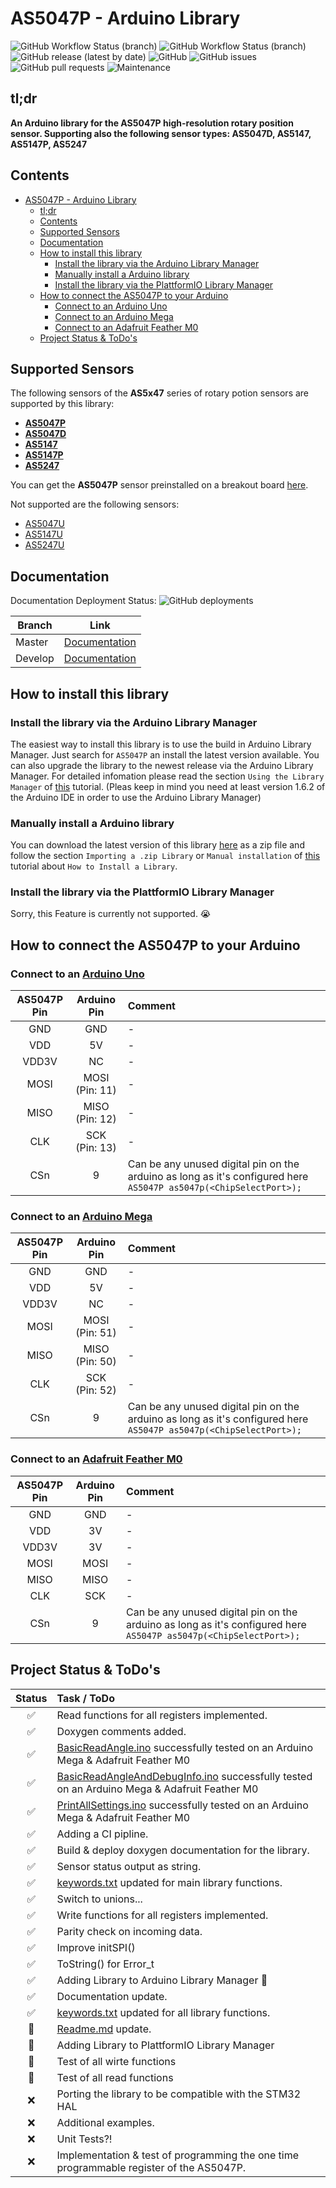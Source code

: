 # AS5047P - Arduino Library

![GitHub Workflow Status (branch)](https://img.shields.io/github/workflow/status/jonas-merkle/AS5047P/Arduino-Library-CI/master?label=build%20master) ![GitHub Workflow Status (branch)](https://img.shields.io/github/workflow/status/jonas-merkle/AS5047P/Arduino-Library-CI/develop?label=build%20develop) ![GitHub release (latest by date)](https://img.shields.io/github/v/release/jonas-merkle/AS5047P) ![GitHub](https://img.shields.io/github/license/jonas-merkle/AS5047P) ![GitHub issues](https://img.shields.io/github/issues/jonas-merkle/AS5047P) ![GitHub pull requests](https://img.shields.io/github/issues-pr/jonas-merkle/AS5047P) ![Maintenance](https://img.shields.io/maintenance/yes/2021)

## tl;dr

**An Arduino library for the AS5047P high-resolution rotary position sensor. Supporting also the following sensor types: AS5047D, AS5147, AS5147P, AS5247**

## Contents

- [AS5047P - Arduino Library](#as5047p---arduino-library)
  - [tl;dr](#tldr)
  - [Contents](#contents)
  - [Supported Sensors](#supported-sensors)
  - [Documentation](#documentation)
  - [How to install this library](#how-to-install-this-library)
    - [Install the library via the Arduino Library Manager](#install-the-library-via-the-arduino-library-manager)
    - [Manually install a Arduino library](#manually-install-a-arduino-library)
    - [Install the library via the PlattformIO Library Manager](#install-the-library-via-the-plattformio-library-manager)
  - [How to connect the AS5047P to your Arduino](#how-to-connect-the-as5047p-to-your-arduino)
    - [Connect to an Arduino Uno](#connect-to-an-arduino-uno)
    - [Connect to an Arduino Mega](#connect-to-an-arduino-mega)
    - [Connect to an Adafruit Feather M0](#connect-to-an-adafruit-feather-m0)
  - [Project Status & ToDo's](#project-status--todos)

## Supported Sensors

The following sensors of the **AS5x47** series of rotary potion sensors are supported by this library:

- [**AS5047P**](https://ams.com/documents/20143/36005/AS5047P_DS000324_2-00.pdf/a7d44138-51f1-2f6e-c8b6-2577b369ace8)
- [**AS5047D**](https://ams.com/documents/20143/36005/AS5047D_DS000394_2-00.pdf/c7225c06-112f-82c5-4471-17a2711a7f0e)
- [**AS5147**](https://ams.com/documents/20143/36005/AS5147_DS000307_2-00.pdf/6921a55b-7cba-bf20-78c0-660d62bd0a5b)
- [**AS5147P**](https://ams.com/documents/20143/36005/AS5147P_DS000328_2-00.pdf/847d41be-7afa-94ad-98c2-8617a5df5b6f)
- [**AS5247**](https://ams.com/documents/20143/36005/AS5247_DS000354_2-00.pdf/db765ebd-b442-4d00-8343-d4f95a847995)

You can get the **AS5047P** sensor preinstalled on a breakout board [here](https://ams.com/as5047padapterboard).

Not supported are the following sensors:

- [AS5047U](https://ams.com/documents/20143/36005/AS5047U_DS000637_1-00.pdf/8639418f-6c3a-1624-4e6f-18f52c962099)
- [AS5147U](https://ams.com/documents/20143/36005/AS5147U_AS5247U_DS000639_4-00.pdf/1141a423-d438-ff83-df65-0adc533d6801)
- [AS5247U](https://ams.com/documents/20143/36005/AS5147U_AS5247U_DS000639_4-00.pdf/1141a423-d438-ff83-df65-0adc533d6801)

## Documentation

Documentation Deployment Status: ![GitHub deployments](https://img.shields.io/github/deployments/jonas-merkle/AS5047P/github-pages)

| Branch | Link |
|--------|------|
| Master | [Documentation](https://jonas-merkle.github.io/AS5047P/docs/master/html/index.html) |
| Develop | [Documentation](https://jonas-merkle.github.io/AS5047P/docs/develop/html/index.html) |

## How to install this library

### Install the library via the Arduino Library Manager

The easiest way to install this library is to use the build in Arduino Library Manager. Just search for `AS5047P` an install the latest version available. You can also upgrade the library to the newest release via the Arduino Library Manager. For detailed infomation please read the section `Using the Library Manager` of [this](https://www.arduino.cc/en/guide/libraries) tutorial. (Pleas keep in mind you need at least version 1.6.2 of the Arduino IDE in order to use the Arduino Library Manager)

### Manually install a Arduino library

You can download the latest version of this library [here](https://github.com/jonas-merkle/AS5047P/releases) as a zip file and follow the section `Importing a .zip Library` or `Manual installation` of [this](https://www.arduino.cc/en/guide/libraries) tutorial about `How to Install a Library`.

### Install the library via the PlattformIO Library Manager

Sorry, this Feature is currently not supported. 😭

## How to connect the AS5047P to your Arduino

### Connect to an [Arduino Uno](https://store.arduino.cc/arduino-uno-rev3)

| AS5047P Pin | Arduino Pin | Comment |
|:-----------:|:-----------:|:--------|
| GND | GND | - |
| VDD | 5V | - |
| VDD3V| NC | - |
| MOSI | MOSI (Pin: 11) | - |
| MISO | MISO (Pin: 12) | - |
| CLK | SCK (Pin: 13) | - |
| CSn | 9 | Can be any unused digital pin on the arduino as long as it's configured here `AS5047P as5047p(<ChipSelectPort>);` |

### Connect to an [Arduino Mega](https://store.arduino.cc/arduino-mega-2560-rev3)

| AS5047P Pin | Arduino Pin | Comment |
|:-----------:|:-----------:|:--------|
| GND | GND | - |
| VDD | 5V | - |
| VDD3V| NC | - |
| MOSI | MOSI (Pin: 51) | - |
| MISO | MISO (Pin: 50) | - |
| CLK | SCK (Pin: 52) | - |
| CSn | 9 | Can be any unused digital pin on the arduino as long as it's configured here `AS5047P as5047p(<ChipSelectPort>);` |

### Connect to an [Adafruit Feather M0](https://www.adafruit.com/product/2772)

| AS5047P Pin | Arduino Pin | Comment |
|:-----------:|:-----------:|:--------|
| GND | GND | - |
| VDD | 3V | - |
| VDD3V| 3V | - |
| MOSI | MOSI | - |
| MISO | MISO | - |
| CLK | SCK | - |
| CSn | 9 | Can be any unused digital pin on the arduino as long as it's configured here `AS5047P as5047p(<ChipSelectPort>);` |

## Project Status & ToDo's

| Status | Task / ToDo |
|:------:|:------------|
|   ✅   | Read functions for all registers implemented. |
|   ✅   | Doxygen comments added. |
|   ✅   | [BasicReadAngle.ino](examples/BasicReadAngle/BasicReadAngle.ino) successfully tested on an Arduino Mega & Adafruit Feather M0 |
|   ✅   | [BasicReadAngleAndDebugInfo.ino](examples/BasicReadAngleAndDebugInfo/BasicReadAngleAndDebugInfo.ino) successfully tested on an Arduino Mega & Adafruit Feather M0 |
|   ✅   | [PrintAllSettings.ino](examples/PrintAllSettings/PrintAllSettings.ino) successfully tested on an Arduino Mega & Adafruit Feather M0 |
|   ✅   | Adding a CI pipline. |
|   ✅   | Build & deploy doxygen documentation for the library. |
|   ✅   | Sensor status output as string. |
|   ✅   | [keywords.txt](keywords.txt) updated for main library functions. |
|   ✅   | Switch to unions... |
|   ✅   | Write functions for all registers implemented. |
|   ✅   | Parity check on incoming data. |
|   ✅   | Improve initSPI() |
|   ✅   | ToString() for Error_t |
|   ✅   | Adding Library to Arduino Library Manager 🥳 |
|   ✅   | Documentation update.|
|   ✅   | [keywords.txt](keywords.txt) updated for all library functions. |
|   🚧   | [Readme.md](README.md) update.|
|   🚧   | Adding Library to PlattformIO Library Manager |
|   🚧   | Test of all wirte functions |
|   🚧   | Test of all read functions |
|   ❌   | Porting the library to be compatible with the STM32 HAL |
|   ❌   | Additional examples. |
|   ❌   | Unit Tests?! |
|   ❌   | Implementation & test of programming the one time programmable register of the AS5047P. |
